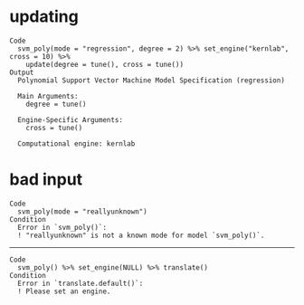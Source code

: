 # updating

    Code
      svm_poly(mode = "regression", degree = 2) %>% set_engine("kernlab", cross = 10) %>%
        update(degree = tune(), cross = tune())
    Output
      Polynomial Support Vector Machine Model Specification (regression)
      
      Main Arguments:
        degree = tune()
      
      Engine-Specific Arguments:
        cross = tune()
      
      Computational engine: kernlab 
      

# bad input

    Code
      svm_poly(mode = "reallyunknown")
    Condition
      Error in `svm_poly()`:
      ! "reallyunknown" is not a known mode for model `svm_poly()`.

---

    Code
      svm_poly() %>% set_engine(NULL) %>% translate()
    Condition
      Error in `translate.default()`:
      ! Please set an engine.

